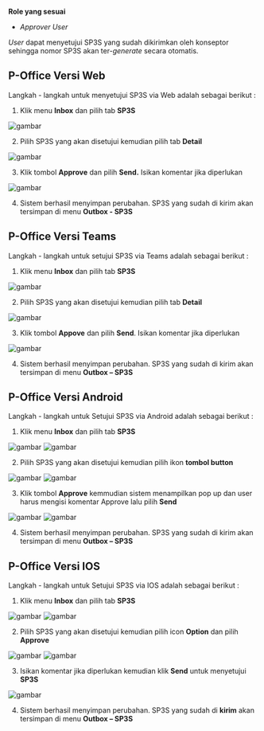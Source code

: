 **Role yang sesuai**

- *Approver User*

*User* dapat menyetujui SP3S yang sudah dikirimkan oleh konseptor sehingga nomor SP3S akan ter-*generate* secara otomatis. 

## **P-Office Versi Web**

Langkah - langkah untuk menyetujui SP3S via Web adalah sebagai berikut :

1. Klik menu **Inbox** dan pilih tab **SP3S**

![gambar](SP3S/SP3S_Web/SP30.png)

2. Pilih SP3S yang akan disetujui kemudian pilih tab **Detail**

![gambar](SP3S/SP3S_Web/SP31.png)

3. Klik tombol **Approve** dan pilih **Send.** Isikan komentar jika diperlukan

![gambar](SP3S/SP3S_Web/SP32.png)

4. Sistem berhasil menyimpan perubahan. SP3S yang sudah di kirim akan tersimpan di menu **Outbox - SP3S**

## **P-Office Versi Teams**

Langkah - langkah untuk setujui SP3S via Teams adalah sebagai berikut :

1. Klik menu **Inbox** dan pilih tab **SP3S**

![gambar](SP3S/SP3S_Teams/SP3S31.png)

2. Pilih SP3S yang akan disetujui kemudian pilih tab **Detail**

![gambar](SP3S/SP3S_Teams/SP3S32.png)

3. Klik tombol **Appove** dan pilih **Send**. Isikan komentar jika diperlukan

![gambar](SP3S/SP3S_Teams/SP3S33.png)

4. Sistem berhasil menyimpan perubahan. SP3S yang sudah di kirim akan tersimpan di menu **Outbox – SP3S**

## **P-Office Versi Android**

Langkah - langkah untuk Setujui SP3S via Android adalah sebagai berikut : 

1. Klik menu **Inbox** dan pilih tab **SP3S**
   
![gambar](SP3S/SP3S_Android/SetujuSP3S/A01.jpg) ![gambar](SP3S/SP3S_Android/SetujuSP3S/A02.jpg)
   
2. Pilih SP3S yang akan disetujui kemudian pilih ikon **tombol button**

![gambar](SP3S/SP3S_Android/SetujuSP3S/A03.jpg) ![gambar](SP3S/SP3S_Android/SetujuSP3S/A04.jpg)

3. Klik tombol **Approve** kemmudian sistem menampilkan pop up dan user  harus mengisi komentar Approve lalu pilih **Send**

![gambar](SP3S/SP3S_Android/SetujuSP3S/A05.jpg) ![gambar](SP3S/SP3S_Android/SetujuSP3S/A06.jpg)

4. Sistem berhasil menyimpan perubahan. SP3S yang sudah di kirim akan tersimpan di menu **Outbox – SP3S**

## **P-Office Versi IOS**

Langkah - langkah untuk Setujui SP3S via IOS adalah sebagai berikut : 

1.	Klik menu **Inbox** dan pilih tab **SP3S**

![gambar](SP3S/SP3S_IOS/SP3S-20.1.png) ![gambar](SP3S/SP3S_IOS/SP3S-20.2.png)

2.	Pilih SP3S yang akan disetujui kemudian pilih icon **Option** dan pilih **Approve**

![gambar](SP3S/SP3S_IOS/SP3S-21.1.png) ![gambar](SP3S/SP3S_IOS/SP3S-21.2.png)

3.	Isikan komentar jika diperlukan kemudian klik **Send** untuk menyetujui **SP3S**

![gambar](SP3S/SP3S_IOS/SP3S-22.png)

4.	Sistem berhasil menyimpan perubahan. SP3S yang sudah di **kirim** akan tersimpan di menu **Outbox – SP3S**
